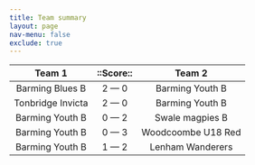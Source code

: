 ```yaml
---
title: Team summary
layout: page
nav-menu: false
exclude: true
---
```




|      Team 1       |  ::Score::  |       Team 2       |
|:-----------------:|:-----------:|:------------------:|
|  Barming Blues B  | 2 &mdash; 0 |  Barming Youth B   |
| Tonbridge Invicta | 2 &mdash; 0 |  Barming Youth B   |
|  Barming Youth B  | 0 &mdash; 2 |  Swale magpies B   |
|  Barming Youth B  | 0 &mdash; 3 | Woodcoombe U18 Red |
|  Barming Youth B  | 1 &mdash; 2 |  Lenham Wanderers  |

 <br /><br /><br />